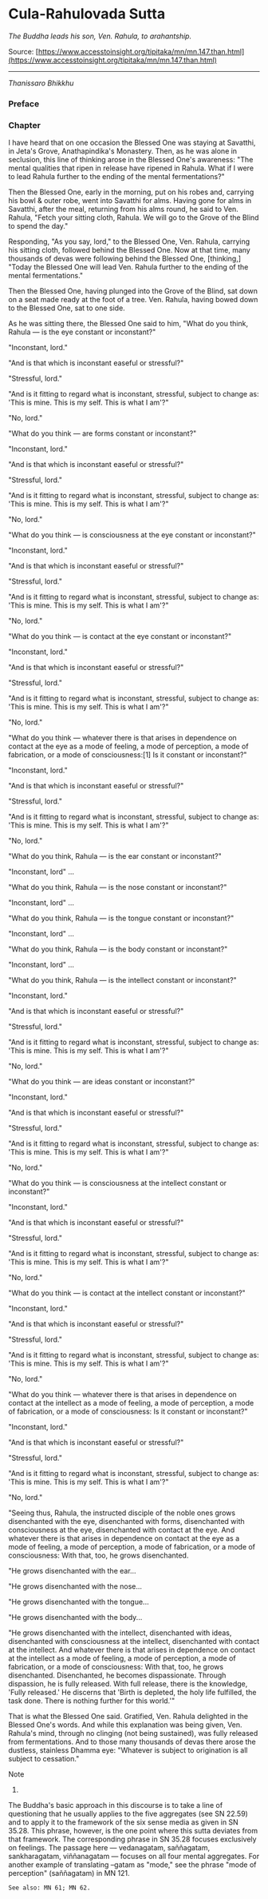 # Cula-Rahulovada Sutta

*The Buddha leads his son, Ven. Rahula, to arahantship.*

Source: [https://www.accesstoinsight.org/tipitaka/mn/mn.147.than.html](https://www.accesstoinsight.org/tipitaka/mn/mn.147.than.html)

---

*Thanissaro Bhikkhu*

### Preface

### Chapter

I have heard that on one occasion the Blessed One was staying at Savatthi, in Jeta's Grove, Anathapindika's Monastery. Then, as he was alone in seclusion, this line of thinking arose in the Blessed One's awareness: "The mental qualities that ripen in release have ripened in Rahula. What if I were to lead Rahula further to the ending of the mental fermentations?"

Then the Blessed One, early in the morning, put on his robes and, carrying his bowl & outer robe, went into Savatthi for alms. Having gone for alms in Savatthi, after the meal, returning from his alms round, he said to Ven. Rahula, "Fetch your sitting cloth, Rahula. We will go to the Grove of the Blind to spend the day."

Responding, "As you say, lord," to the Blessed One, Ven. Rahula, carrying his sitting cloth, followed behind the Blessed One. Now at that time, many thousands of devas were following behind the Blessed One, [thinking,] "Today the Blessed One will lead Ven. Rahula further to the ending of the mental fermentations."

Then the Blessed One, having plunged into the Grove of the Blind, sat down on a seat made ready at the foot of a tree. Ven. Rahula, having bowed down to the Blessed One, sat to one side.

As he was sitting there, the Blessed One said to him, "What do you think, Rahula — is the eye constant or inconstant?"

"Inconstant, lord."

"And is that which is inconstant easeful or stressful?"

"Stressful, lord."

"And is it fitting to regard what is inconstant, stressful, subject to change as: 'This is mine. This is my self. This is what I am'?"

"No, lord."

"What do you think — are forms constant or inconstant?"

"Inconstant, lord."

"And is that which is inconstant easeful or stressful?"

"Stressful, lord."

"And is it fitting to regard what is inconstant, stressful, subject to change as: 'This is mine. This is my self. This is what I am'?"

"No, lord."

"What do you think — is consciousness at the eye constant or inconstant?"

"Inconstant, lord."

"And is that which is inconstant easeful or stressful?"

"Stressful, lord."

"And is it fitting to regard what is inconstant, stressful, subject to change as: 'This is mine. This is my self. This is what I am'?"

"No, lord."

"What do you think — is contact at the eye constant or inconstant?"

"Inconstant, lord."

"And is that which is inconstant easeful or stressful?"

"Stressful, lord."

"And is it fitting to regard what is inconstant, stressful, subject to change as: 'This is mine. This is my self. This is what I am'?"

"No, lord."

"What do you think — whatever there is that arises in dependence on contact at the eye as a mode of feeling, a mode of perception, a mode of fabrication, or a mode of consciousness:[1] Is it constant or inconstant?"

"Inconstant, lord."

"And is that which is inconstant easeful or stressful?"

"Stressful, lord."

"And is it fitting to regard what is inconstant, stressful, subject to change as: 'This is mine. This is my self. This is what I am'?"

"No, lord."

"What do you think, Rahula — is the ear constant or inconstant?"

"Inconstant, lord" ...

"What do you think, Rahula — is the nose constant or inconstant?"

"Inconstant, lord" ...

"What do you think, Rahula — is the tongue constant or inconstant?"

"Inconstant, lord" ...

"What do you think, Rahula — is the body constant or inconstant?"

"Inconstant, lord" ...

"What do you think, Rahula — is the intellect constant or inconstant?"

"Inconstant, lord."

"And is that which is inconstant easeful or stressful?"

"Stressful, lord."

"And is it fitting to regard what is inconstant, stressful, subject to change as: 'This is mine. This is my self. This is what I am'?"

"No, lord."

"What do you think — are ideas constant or inconstant?"

"Inconstant, lord."

"And is that which is inconstant easeful or stressful?"

"Stressful, lord."

"And is it fitting to regard what is inconstant, stressful, subject to change as: 'This is mine. This is my self. This is what I am'?"

"No, lord."

"What do you think — is consciousness at the intellect constant or inconstant?"

"Inconstant, lord."

"And is that which is inconstant easeful or stressful?"

"Stressful, lord."

"And is it fitting to regard what is inconstant, stressful, subject to change as: 'This is mine. This is my self. This is what I am'?"

"No, lord."

"What do you think — is contact at the intellect constant or inconstant?"

"Inconstant, lord."

"And is that which is inconstant easeful or stressful?"

"Stressful, lord."

"And is it fitting to regard what is inconstant, stressful, subject to change as: 'This is mine. This is my self. This is what I am'?"

"No, lord."

"What do you think — whatever there is that arises in dependence on contact at the intellect as a mode of feeling, a mode of perception, a mode of fabrication, or a mode of consciousness: Is it constant or inconstant?"

"Inconstant, lord."

"And is that which is inconstant easeful or stressful?"

"Stressful, lord."

"And is it fitting to regard what is inconstant, stressful, subject to change as: 'This is mine. This is my self. This is what I am'?"

"No, lord."

"Seeing thus, Rahula, the instructed disciple of the noble ones grows disenchanted with the eye, disenchanted with forms, disenchanted with consciousness at the eye, disenchanted with contact at the eye. And whatever there is that arises in dependence on contact at the eye as a mode of feeling, a mode of perception, a mode of fabrication, or a mode of consciousness: With that, too, he grows disenchanted.

"He grows disenchanted with the ear...

"He grows disenchanted with the nose...

"He grows disenchanted with the tongue...

"He grows disenchanted with the body...

"He grows disenchanted with the intellect, disenchanted with ideas, disenchanted with consciousness at the intellect, disenchanted with contact at the intellect. And whatever there is that arises in dependence on contact at the intellect as a mode of feeling, a mode of perception, a mode of fabrication, or a mode of consciousness: With that, too, he grows disenchanted. Disenchanted, he becomes dispassionate. Through dispassion, he is fully released. With full release, there is the knowledge, 'Fully released.' He discerns that 'Birth is depleted, the holy life fulfilled, the task done. There is nothing further for this world.'"

That is what the Blessed One said. Gratified, Ven. Rahula delighted in the Blessed One's words. And while this explanation was being given, Ven. Rahula's mind, through no clinging (not being sustained), was fully released from fermentations. And to those many thousands of devas there arose the dustless, stainless Dhamma eye: "Whatever is subject to origination is all subject to cessation."

Note

1.

The Buddha's basic approach in this discourse is to take a line of questioning that he usually applies to the five aggregates (see SN 22.59) and to apply it to the framework of the six sense media as given in SN 35.28. This phrase, however, is the one point where this sutta deviates from that framework. The corresponding phrase in SN 35.28 focuses exclusively on feelings. The passage here — vedanagatam, saññagatam, sankharagatam, viññanagatam — focuses on all four mental aggregates. For another example of translating –gatam as "mode," see the phrase "mode of perception" (saññagatam) in MN 121.

	See also: MN 61; MN 62.
